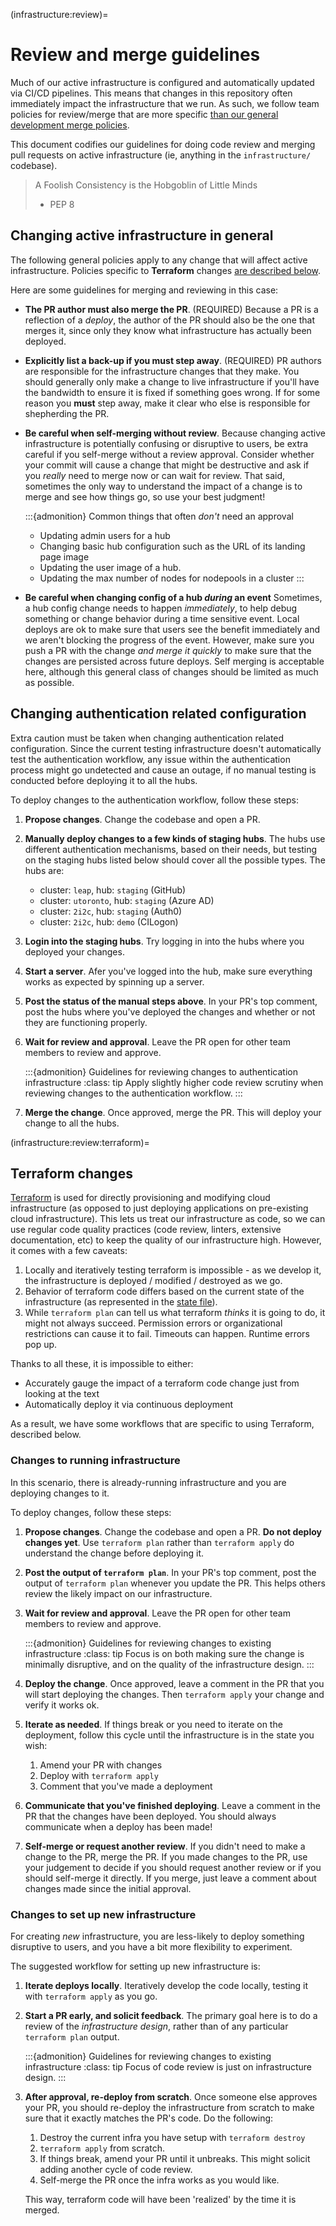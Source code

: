 (infrastructure:review)=
# Review and merge guidelines

Much of our active infrastructure is configured and automatically updated via CI/CD pipelines.
This means that changes in this repository often immediately impact the infrastructure that we run.
As such, we follow team policies for review/merge that are more specific [than our general development merge policies](tc:development:merge-policy).

This document codifies our guidelines for doing code review and merging pull requests on active infrastructure (ie, anything in the `infrastructure/` codebase).

> A Foolish Consistency is the Hobgoblin of Little Minds
> 
> - PEP 8

## Changing active infrastructure in general

The following general policies apply to any change that will affect active infrastructure.
Policies specific to **Terraform** changes [are described below](infrastructure:review:terraform).

Here are some guidelines for merging and reviewing in this case:

- **The PR author must also merge the PR**. (REQUIRED)
  Because a PR is a reflection of a _deploy_, the author of the PR should also be the one that merges it, since only they know what infrastructure has actually been deployed.
- **Explicitly list a back-up if you must step away**. (REQUIRED)
  PR authors are responsible for the infrastructure changes that they make.
  You should generally only make a change to live infrastructure if you'll have the bandwidth to ensure it is fixed if something goes wrong.
  If for some reason you **must** step away, make it clear who else is responsible for shepherding the PR.
- **Be careful when self-merging without review**.
  Because changing active infrastructure is potentially confusing or disruptive to users, be extra careful if you self-merge without a review approval.
  Consider whether your commit will cause a change that might be destructive and ask if you _really_ need to merge now or can wait for review.
  That said, sometimes the only way to understand the impact of a change is to merge and see how things go, so use your best judgment!

  :::{admonition} Common things that often _don't_ need an approval
  - Updating admin users for a hub
  - Changing basic hub configuration such as the URL of its landing page image
  - Updating the user image of a hub.
  - Updating the max number of nodes for nodepools in a cluster
  :::
- **Be careful when changing config of a hub *during* an event**
  Sometimes, a hub config change needs to happen *immediately*, to help debug something
  or change behavior during a time sensitive event. Local deploys are ok to make sure that
  users see the benefit immediately and we aren't blocking the progress of the event. However,
  make sure you push a PR with the change *and merge it quickly* to make sure that the changes
  are persisted across future deploys. Self merging is acceptable here, although this general
  class of changes should be limited as much as possible.

## Changing authentication related configuration

Extra caution must be taken when changing authentication related configuration. Since the current testing infrastructure doesn't automatically test the authentication workflow, any issue within the authentication process might go undetected and cause an outage, if no manual testing is conducted before deploying it to all the hubs.

To deploy changes to the authentication workflow, follow these steps:
1. **Propose changes**. Change the codebase and open a PR.
1. **Manually deploy changes to a few kinds of staging hubs**. The hubs use different authentication mechanisms, based on their needs, but testing on the staging hubs listed below should cover all the possible types. The hubs are:
   - cluster: `leap`, hub: `staging` (GitHub)
   - cluster: `utoronto`, hub: `staging` (Azure AD)
   - cluster: `2i2c`, hub: `staging` (Auth0)
   - cluster: `2i2c`, hub: `demo`    (CILogon)
1. **Login into the staging hubs**. Try logging in into the hubs where you deployed your changes.
1. **Start a server**. Afer you've logged into the hub, make sure everything works as expected by spinning up a server.
1. **Post the status of the manual steps above**. In your PR's top comment, post the hubs where you've deployed the changes and whether or not they are functioning properly.
1. **Wait for review and approval**. Leave the PR open for other team members to review and approve.

   :::{admonition} Guidelines for reviewing changes to authentication infrastructure
   :class: tip
   Apply slightly higher code review scrutiny when reviewing changes to the authentication workflow.
   :::
1. **Merge the change**. Once approved, merge the PR. This will deploy your change to all the hubs.

(infrastructure:review:terraform)=
## Terraform changes

[Terraform](tools:terraform) is used for directly provisioning and modifying cloud infrastructure (as opposed to just deploying applications on pre-existing cloud infrastructure).
This lets us treat our infrastructure as code, so we can use regular code quality practices (code review, linters, extensive documentation, etc) to keep the quality of our infrastructure high.
However, it comes with a few caveats:

1. Locally and iteratively testing terraform is impossible - as we
   develop it, the infrastructure is deployed / modified / destroyed
   as we go.
2. Behavior of terraform code differs based on the current
   state of the infrastructure (as represented in the
   [state file](https://www.terraform.io/docs/language/state/index.html)).
3. While `terraform plan` can tell us what terraform *thinks* it is
   going to do, it might not always succeed. Permission errors or
   organizational restrictions can cause it to fail. Timeouts can happen.
   Runtime errors pop up.

Thanks to all these, it is impossible to either:

- Accurately gauge the impact of a terraform code change just from looking at the text
- Automatically deploy it via continuous deployment

As a result, we have some workflows that are specific to using Terraform, described below.

### Changes to running infrastructure

In this scenario, there is already-running infrastructure and you are deploying changes to it.

To deploy changes, follow these steps:

1. **Propose changes**. Change the codebase and open a PR. **Do not deploy changes yet**. Use `terraform plan` rather than `terraform apply` do understand the change before deploying it.
1. **Post the output of `terraform plan`**. In your PR's top comment, post the output of `terraform plan` whenever you update the PR. This helps others review the likely impact on our infrastructure.
1. **Wait for review and approval**. Leave the PR open for other team members to review and approve.

   :::{admonition} Guidelines for reviewing changes to existing infrastructure
   :class: tip
   Focus is on both making sure the change is minimally disruptive, and on the quality of the infrastructure design.
   :::
1. **Deploy the change**. Once approved, leave a comment in the PR that you will start deploying the changes. Then `terraform apply` your change and verify it works ok.
1. **Iterate as needed**. If things break or you need to iterate on the deployment, follow this cycle until the infrastructure is in the state you wish:

   1. Amend your PR with changes
   2. Deploy with `terraform apply`
   3. Comment that you've made a deployment
1. **Communicate that you've finished deploying**. Leave a comment in the PR that the changes have been deployed. You should always communicate when a deploy has been made!
1. **Self-merge or request another review**. If you didn't need to make a change to the PR, merge the PR. If you made changes to the PR, use your judgement to decide if you should request another review or if you should self-merge it directly. If you merge, just leave a comment about changes made since the initial approval.


### Changes to set up new infrastructure

For creating *new* infrastructure, you are less-likely to deploy something disruptive to users, and you have a bit more flexibility to experiment.

The suggested workflow for setting up new infrastructure is:

1. **Iterate deploys locally**. Iteratively develop the code locally, testing it with `terraform apply` as you go.
2. **Start a PR early, and solicit feedback**. The primary goal here is to
   do a review of the *infrastructure design*, rather than of any particular
   `terraform plan` output.

   :::{admonition} Guidelines for reviewing changes to existing infrastructure
   :class: tip
   Focus of code review is just on infrastructure design.
   :::

3. **After approval, re-deploy from scratch**. Once someone else approves your PR, you should re-deploy the infrastructure from scratch to make sure that it exactly matches the PR's code. Do the following:

   1. Destroy the current infra you have setup with `terraform destroy`
   2. `terraform apply` from scratch.
   3. If things break, amend your PR until it unbreaks. This might solicit adding another cycle of code review.
   4. Self-merge the PR once the infra works as you would like.

   This way, terraform code will have been 'realized' by the time it is
   merged.

